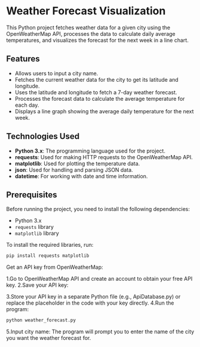 # Weather Forecast Visualization

This Python project fetches weather data for a given city using the OpenWeatherMap API, processes the data to calculate daily average temperatures, and visualizes the forecast for the next week in a line chart.

## Features

- Allows users to input a city name.
- Fetches the current weather data for the city to get its latitude and longitude.
- Uses the latitude and longitude to fetch a 7-day weather forecast.
- Processes the forecast data to calculate the average temperature for each day.
- Displays a line graph showing the average daily temperature for the next week.

## Technologies Used

- **Python 3.x**: The programming language used for the project.
- **requests**: Used for making HTTP requests to the OpenWeatherMap API.
- **matplotlib**: Used for plotting the temperature data.
- **json**: Used for handling and parsing JSON data.
- **datetime**: For working with date and time information.

## Prerequisites

Before running the project, you need to install the following dependencies:

- Python 3.x
- `requests` library
- `matplotlib` library

To install the required libraries, run:

```bash
pip install requests matplotlib

```
Get an API key from OpenWeatherMap:

1.Go to OpenWeatherMap API and create an account to obtain your free API key.
2.Save your API key:

3.Store your API key in a separate Python file (e.g., ApiDatabase.py) or replace the placeholder in the code with your key directly.
4.Run the program:
```bash
python weather_forecast.py
```
5.Input city name:
The program will prompt you to enter the name of the city you want the weather forecast for.
